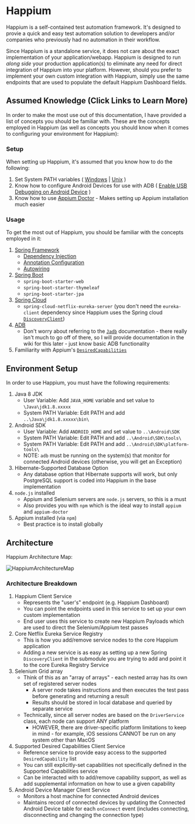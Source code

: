 # Happium
Happium is a self-contained test automation framework. It's designed to provie a quick and easy test automation solution to developers and/or companies who previously had no automation in their workflow.

Since Happium is a standalone service, it does not care about the exact implementation of your application/webapp. Happium is designed to run *along side* your production application(s) to eliminate any need for direct integration of Happium into your platform. However, should you prefer to implement your own custom integration with Happium, simply use the same endpoints that are used to populate the default Happium Dashboard fields.

## Assumed Knowledge (Click Links to Learn More)
In order to make the most use out of this documentation, I have provided a list of concepts you should be familiar with. These are the
concepts employed in Happium (as well as concepts you should know when it comes to configuring your environment for Happium):

### Setup
When setting up Happium, it's assumed that you know how to do the following:
   1. Set System PATH variables ( [Windows](https://www.computerhope.com/issues/ch000549.htm) | [Unix](https://stackoverflow.com/questions/14637979/how-to-permanently-set-path-on-linux-unix) )
   2. Know how to configure Android Devices for use with ADB ( [Enable USB Debugging on Android Device](https://developer.android.com/studio/command-line/adb.html#Enabling) )
   3. Know how to use [Appium Doctor](https://github.com/appium/appium-doctor) - Makes setting up Appium installation much easier

### Usage
To get the most out of Happium, you should be familiar with the concepts employed in it:
  1. [Spring Framework](https://spring.io/)
     - [Dependency Injection](https://docs.spring.io/spring/docs/current/spring-framework-reference/core.html#beans-introduction)
     - [Annotation Configuration](https://docs.spring.io/spring-boot/docs/current/reference/html/using-boot-configuration-classes.html)
     - [Autowiring](http://www.baeldung.com/spring-autowire)
  2. [Spring Boot](https://github.com/spring-projects/spring-boot)
     - `spring-boot-starter-web`
     - `spring-boot-starter-thymeleaf`
     - `spring-boot-starter-jpa`
  3. [Spring Cloud](https://github.com/spring-cloud/spring-cloud-commons)
     - `spring-cloud-netflix-eureka-server` (you don't need the `eureka-client` dependency since Happium uses the Spring cloud [`DiscoveryClient`](http://static.javadoc.io/org.springframework.cloud/spring-cloud-commons-parent/1.1.4.RELEASE/org/springframework/cloud/client/discovery/DiscoveryClient.html))
  4. [ADB](https://developer.android.com/studio/command-line/adb.html)
     - Don't worry about referring to the [`Jadb`](https://github.com/vidstige/jadb) documentation - there really isn't much to go off of there, so I will provide documentation in the wiki for this later - just know basic ADB functionality
  5. Familiarity with Appium's [`DesiredCapabilities`](https://github.com/appium/appium/blob/master/docs/en/writing-running-appium/caps.md)

## Environment Setup
In order to use Happium, you must have the following requirements:
1. Java 8 JDK
   - User Variable: Add `JAVA_HOME` variable and set value to `\Java\jdk1.8.xxxxx`
   - System PATH Variable: Edit PATH and add `..\Java\jdk1.8.xxxxx\bin\`
2. Android SDK
   - User Variable: Add `ANDROID_HOME` and set value to `..\Android\SDK`
   - System PATH Variable: Edit PATH and add `..\Android\SDK\tools\`
   - System PATH Variable: Edit PATH and add `..\Android\SDK\platform-tools\`
   - NOTE: `adb` must be running on the system(s) that monitor for connected Android devices (otherwise, you will get an Exception)
3. Hibernate-Supported Database Option
   - Any database option that Hibernate supports will work, but only PostgreSQL support is coded into Happium in the base implementation
4. `node.js` installed
   - Appium and Selenium servers are `node.js` servers, so this is a must
   - Also provides you with `npm` which is the ideal way to install `appium` and `appium-doctor`
5. Appium installed (via `npm`)
   - Best practice is to install globally

## Architecture
Happium Architecture Map:

![HappiumArchitectureMap](https://image.ibb.co/b12bgm/Architecture.png)

### Architecture Breakdown
1. Happium Client Service
   - Represents the "user's" endpoint (e.g. Happium Dashboard)
   - You can point the endpoints used in this service to set up your own custom implementation
   - End user uses this service to create new Happium Payloads which are used to direct the Selenium/Appium test passes
2. Core Netflix Eureka Service Registry
   - This is how you add/remove service nodes to the core Happium application
   - Adding a new service is as easy as setting up a new Spring `DiscoveryClient` in the submodule you are trying to add and point it to the core Eureka Registry Service
3. Selenium Grid array
   - Think of this as an "array of arrays" - each nested array has its own set of registered server nodes
        - A server node takes instructions and then executes the test pass before generating and returning a result
        - Results should be stored in local database and queried by separate service
   - Technically, since all server nodes are based on the `DriverService` class, each node can support ANY platform
      - HOWEVER, there are driver-specific platform limitations to keep in mind - for example, iOS sessions CANNOT be run on any system other than MacOS
4. Supported Desired Capabilities Client Service
   - Reference service to provide easy access to the supported `DesiredCapability` list
   - You can still explicitly-set capabilities not specifically defined in the Supported Capabilities service
   - Can be interacted with to add/remove capability support, as well as add supplemental information on how to use a given capability
5. Android Device Manager Client Service
   - Monitors a host machine for connected Android devices
   - Maintains record of connected devices by updating the Connected Android Device table for each `onConnect` event (includes connecting, disconnecting and changing the connection type)
